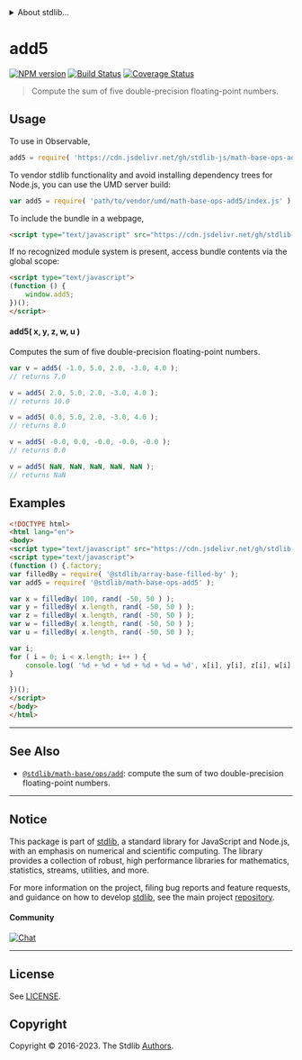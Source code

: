 <!--

@license Apache-2.0

Copyright (c) 2023 The Stdlib Authors.

Licensed under the Apache License, Version 2.0 (the "License");
you may not use this file except in compliance with the License.
You may obtain a copy of the License at

   http://www.apache.org/licenses/LICENSE-2.0

Unless required by applicable law or agreed to in writing, software
distributed under the License is distributed on an "AS IS" BASIS,
WITHOUT WARRANTIES OR CONDITIONS OF ANY KIND, either express or implied.
See the License for the specific language governing permissions and
limitations under the License.

-->


<details>
  <summary>
    About stdlib...
  </summary>
  <p>We believe in a future in which the web is a preferred environment for numerical computation. To help realize this future, we've built stdlib. stdlib is a standard library, with an emphasis on numerical and scientific computation, written in JavaScript (and C) for execution in browsers and in Node.js.</p>
  <p>The library is fully decomposable, being architected in such a way that you can swap out and mix and match APIs and functionality to cater to your exact preferences and use cases.</p>
  <p>When you use stdlib, you can be absolutely certain that you are using the most thorough, rigorous, well-written, studied, documented, tested, measured, and high-quality code out there.</p>
  <p>To join us in bringing numerical computing to the web, get started by checking us out on <a href="https://github.com/stdlib-js/stdlib">GitHub</a>, and please consider <a href="https://opencollective.com/stdlib">financially supporting stdlib</a>. We greatly appreciate your continued support!</p>
</details>

# add5

[![NPM version][npm-image]][npm-url] [![Build Status][test-image]][test-url] [![Coverage Status][coverage-image]][coverage-url] <!-- [![dependencies][dependencies-image]][dependencies-url] -->

> Compute the sum of five double-precision floating-point numbers.

<!-- Section to include introductory text. Make sure to keep an empty line after the intro `section` element and another before the `/section` close. -->

<section class="intro">

</section>

<!-- /.intro -->

<!-- Package usage documentation. -->



<section class="usage">

## Usage

To use in Observable,

```javascript
add5 = require( 'https://cdn.jsdelivr.net/gh/stdlib-js/math-base-ops-add5@umd/browser.js' )
```

To vendor stdlib functionality and avoid installing dependency trees for Node.js, you can use the UMD server build:

```javascript
var add5 = require( 'path/to/vendor/umd/math-base-ops-add5/index.js' )
```

To include the bundle in a webpage,

```html
<script type="text/javascript" src="https://cdn.jsdelivr.net/gh/stdlib-js/math-base-ops-add5@umd/browser.js"></script>
```

If no recognized module system is present, access bundle contents via the global scope:

```html
<script type="text/javascript">
(function () {
    window.add5;
})();
</script>
```

#### add5( x, y, z, w, u )

Computes the sum of five double-precision floating-point numbers.

```javascript
var v = add5( -1.0, 5.0, 2.0, -3.0, 4.0 );
// returns 7.0

v = add5( 2.0, 5.0, 2.0, -3.0, 4.0 );
// returns 10.0

v = add5( 0.0, 5.0, 2.0, -3.0, 4.0 );
// returns 8.0

v = add5( -0.0, 0.0, -0.0, -0.0, -0.0 );
// returns 0.0

v = add5( NaN, NaN, NaN, NaN, NaN );
// returns NaN
```

</section>

<!-- /.usage -->

<!-- Package usage notes. Make sure to keep an empty line after the `section` element and another before the `/section` close. -->

<section class="notes">

</section>

<!-- /.notes -->

<!-- Package usage examples. -->

<section class="examples">

## Examples

<!-- eslint no-undef: "error" -->

```html
<!DOCTYPE html>
<html lang="en">
<body>
<script type="text/javascript" src="https://cdn.jsdelivr.net/gh/stdlib-js/random-base-discrete-uniform@umd/browser.js"></script>
<script type="text/javascript">
(function () {.factory;
var filledBy = require( '@stdlib/array-base-filled-by' );
var add5 = require( '@stdlib/math-base-ops-add5' );

var x = filledBy( 100, rand( -50, 50 ) );
var y = filledBy( x.length, rand( -50, 50 ) );
var z = filledBy( x.length, rand( -50, 50 ) );
var w = filledBy( x.length, rand( -50, 50 ) );
var u = filledBy( x.length, rand( -50, 50 ) );

var i;
for ( i = 0; i < x.length; i++ ) {
    console.log( '%d + %d + %d + %d + %d = %d', x[i], y[i], z[i], w[i], u[i], add5( x[i], y[i], z[i], w[i], u[i] ) );
}

})();
</script>
</body>
</html>
```

</section>

<!-- /.examples -->

<!-- C interface documentation. -->



<!-- Section for related `stdlib` packages. Do not manually edit this section, as it is automatically populated. -->

<section class="related">

* * *

## See Also

-   <span class="package-name">[`@stdlib/math-base/ops/add`][@stdlib/math/base/ops/add]</span><span class="delimiter">: </span><span class="description">compute the sum of two double-precision floating-point numbers.</span>

</section>

<!-- /.related -->

<!-- Section for all links. Make sure to keep an empty line after the `section` element and another before the `/section` close. -->


<section class="main-repo" >

* * *

## Notice

This package is part of [stdlib][stdlib], a standard library for JavaScript and Node.js, with an emphasis on numerical and scientific computing. The library provides a collection of robust, high performance libraries for mathematics, statistics, streams, utilities, and more.

For more information on the project, filing bug reports and feature requests, and guidance on how to develop [stdlib][stdlib], see the main project [repository][stdlib].

#### Community

[![Chat][chat-image]][chat-url]

---

## License

See [LICENSE][stdlib-license].


## Copyright

Copyright &copy; 2016-2023. The Stdlib [Authors][stdlib-authors].

</section>

<!-- /.stdlib -->

<!-- Section for all links. Make sure to keep an empty line after the `section` element and another before the `/section` close. -->

<section class="links">

[npm-image]: http://img.shields.io/npm/v/@stdlib/math-base-ops-add5.svg
[npm-url]: https://npmjs.org/package/@stdlib/math-base-ops-add5

[test-image]: https://github.com/stdlib-js/math-base-ops-add5/actions/workflows/test.yml/badge.svg?branch=main
[test-url]: https://github.com/stdlib-js/math-base-ops-add5/actions/workflows/test.yml?query=branch:main

[coverage-image]: https://img.shields.io/codecov/c/github/stdlib-js/math-base-ops-add5/main.svg
[coverage-url]: https://codecov.io/github/stdlib-js/math-base-ops-add5?branch=main

<!--

[dependencies-image]: https://img.shields.io/david/stdlib-js/math-base-ops-add5.svg
[dependencies-url]: https://david-dm.org/stdlib-js/math-base-ops-add5/main

-->

[chat-image]: https://img.shields.io/gitter/room/stdlib-js/stdlib.svg
[chat-url]: https://app.gitter.im/#/room/#stdlib-js_stdlib:gitter.im

[stdlib]: https://github.com/stdlib-js/stdlib

[stdlib-authors]: https://github.com/stdlib-js/stdlib/graphs/contributors

[umd]: https://github.com/umdjs/umd
[es-module]: https://developer.mozilla.org/en-US/docs/Web/JavaScript/Guide/Modules

[deno-url]: https://github.com/stdlib-js/math-base-ops-add5/tree/deno
[umd-url]: https://github.com/stdlib-js/math-base-ops-add5/tree/umd
[esm-url]: https://github.com/stdlib-js/math-base-ops-add5/tree/esm
[branches-url]: https://github.com/stdlib-js/math-base-ops-add5/blob/main/branches.md

[stdlib-license]: https://raw.githubusercontent.com/stdlib-js/math-base-ops-add5/main/LICENSE

<!-- <related-links> -->

[@stdlib/math/base/ops/add]: https://github.com/stdlib-js/math-base-ops-add/tree/umd

<!-- </related-links> -->

</section>

<!-- /.links -->
